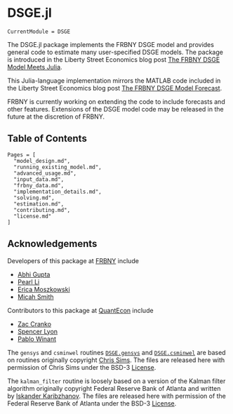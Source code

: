# DSGE.jl

```@meta
CurrentModule = DSGE
```

The DSGE.jl package implements the FRBNY DSGE model and provides
general code to estimate many user-specified DSGE models. The package is introduced in the Liberty Street Economics blog post [The FRBNY
DSGE Model Meets Julia](http://libertystreeteconomics.newyorkfed.org/2015/12/the-frbny-dsge-model-meets-julia.html).

This Julia-language implementation mirrors the MATLAB code
included in the Liberty Street Economics blog post
[The FRBNY DSGE Model Forecast](http://libertystreeteconomics.newyorkfed.org/2015/05/the-frbny-dsge-model-forecast-april-2015.html).

FRBNY is currently working on extending the code to include forecasts and other features. Extensions of the DSGE model code may be released in the future at the discretion of FRBNY.

## Table of Contents

```@contents
Pages = [
  "model_design.md",
  "running_existing_model.md",
  "advanced_usage.md",
  "input_data.md",
  "frbny_data.md",
  "implementation_details.md",
  "solving.md",
  "estimation.md",
  "contributing.md",
  "license.md"
]
```

## Acknowledgements
Developers of this package at [FRBNY](https://www.newyorkfed.org/research) include

* [Abhi Gupta](https://github.com/abhig94)
* [Pearl Li](https://github.com/pearlzli)
* [Erica Moszkowski](https://github.com/emoszkowski)
* [Micah Smith](https://github.com/micahjsmith)

Contributors to this package at [QuantEcon](http://quantecon.org) include

* [Zac Cranko](https://github.com/ZacCranko)
* [Spencer Lyon](https://github.com/spencerlyon2)
* [Pablo Winant](http://www.mosphere.fr/)

The `gensys` and `csminwel` routines [`DSGE.gensys`](@ref) and
[`DSGE.csminwel`](@ref) are based on routines originally
copyright [Chris Sims](http://www.princeton.edu/~sims). The files are released
here with permission of Chris Sims under the BSD-3 [License](@ref).

The `kalman_filter` routine is loosely based on a version of the
Kalman filter algorithm originally copyright Federal Reserve Bank of Atlanta
and written by [Iskander Karibzhanov](http://karibzhanov.com). The files are
released here with permission of the Federal Reserve Bank of Atlanta under the
BSD-3 [License](@ref).
